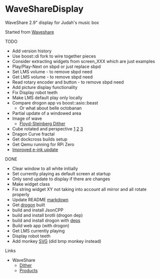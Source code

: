 # WaveShareDisplay
WaveShare 2.9" display for Judah's music box

Started from [Waveshare](https://github.com/waveshare/e-Paper)

TODO
* Add version history
* Use boost::di fork to wire together pieces
* Consider extracting widgets from screen_XXX which are just examples
* Play/Play-Next on sbpd or just replace sbpd
* Set LMS volume - to remove sbpd need
* Get LMS volume - to remove sbpd need
* Read rotary encoder and button - to remove sbpd need
* Add picture display functionality
* Fix Display robot teeth
* Make LMS default play only locally
* Compare drogon app vs boost::asio::beast
  * Or what about belle octobanan
* Partial update of a windowed area
* Image of wave
  * [Floyd-Steinberg Dither](https://en.wikipedia.org/wiki/Floyd–Steinberg_dithering)
* Cube rotated and perspective [1](https://github.com/muralivnv/small-cpp-matrix-library/blob/master/matrix.h) [2](https://www.scratchapixel.com/lessons/3d-basic-rendering/perspective-and-orthographic-projection-matrix/building-basic-perspective-projection-matrix) [3](http://math.hws.edu/graphicsbook/source/glut/cubes-with-vertex-arrays.c)
* Dragon Curve fractal
* Get dockcross builds setup
* Get Qemu running for RPi Zero
* [Improved e-ink update](https://www.instructables.com/Waveshare-EPaper-and-a-RaspberryPi/)

DONE
* Clear window to all white initially
* Set currently playing as default screen at startup
* Only send update to display if there are changes
* Make widget class 
* Fix string widget XY not taking into account all mirror and all rotate properly
* Update README [markdown](https://guides.github.com/pdfs/markdown-cheatsheet-online.pdf)
* Get [drogon](https://drogon.docsforge.com/master/getting-started/#a-very-simple-example) built
* build and install JsonCPP
* build and install brotli (drogon dep)
* build and install drogon with [deps](https://medium.com/@contact_80086/installing-drogon-ddb5d9949b75)
* Build web app (with drogon)
* Get LMS currently playing
* Display robot teeth
* Add monkey [SVG](https://github.com/sammycage/lunasvg) (did bmp monkey instead)
  
Links
* WaveShare
   * [Dither](https://www.waveshare.com/wiki/E-Paper_Floyd-Steinberg)
   * [Products](https://www.waveshare.com/product/displays/e-paper/epaper-2/2.9inch-e-paper-module.htm)
   